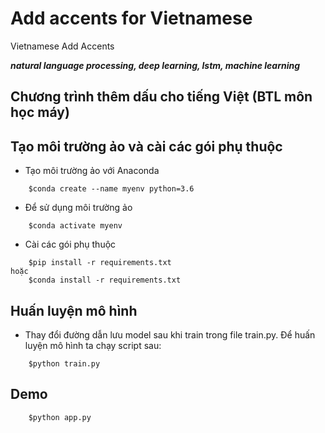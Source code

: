 # Add accents for Vietnamese
Vietnamese Add Accents


***natural language processing, deep learning, lstm, machine learning***

## Chương trình thêm dấu cho tiếng Việt (BTL môn học máy)


## Tạo môi trường ảo và cài các gói phụ thuộc

- Tạo môi trường ảo với Anaconda
```
    $conda create --name myenv python=3.6
```

- Để sử dụng môi trường ảo
```
    $conda activate myenv
```

- Cài các gói phụ thuộc
```
    $pip install -r requirements.txt
hoặc
    $conda install -r requirements.txt
```

## Huấn luyện mô hình

- Thay đổi đường dẫn lưu model sau khi train trong file train.py. Để huấn luyện mô hình ta chạy script sau:
```
    $python train.py
```

## Demo

```
    $python app.py
```
